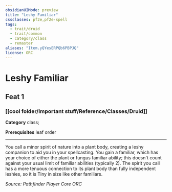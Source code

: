 ```yaml
---
obsidianUIMode: preview
title: "Leshy Familiar"
cssclasses: pf2e,pf2e-spell
tags:
  - trait/druid
  - trait/common
  - category/class
  - remaster
aliases: "Item.yQYesERPQb6PBPJQ"
license: ORC
---
```

# Leshy Familiar
## Feat 1
### [[cool folder/Important stuff/Reference/Classes/Druid]]

**Category** class; 



**Prerequisites** leaf order
* * *
You call a minor spirit of nature into a plant body, creating a leshy companion to aid you in your spellcasting. You gain a familiar, which has your choice of either the plant or fungus familiar ability; this doesn't count against your usual limit of familiar abilities (typically 2). The spirit you call has a more tenuous connection to its plant body than fully independent leshies, so it is Tiny in size like other familiars.

*Source: Pathfinder Player Core*
*ORC*